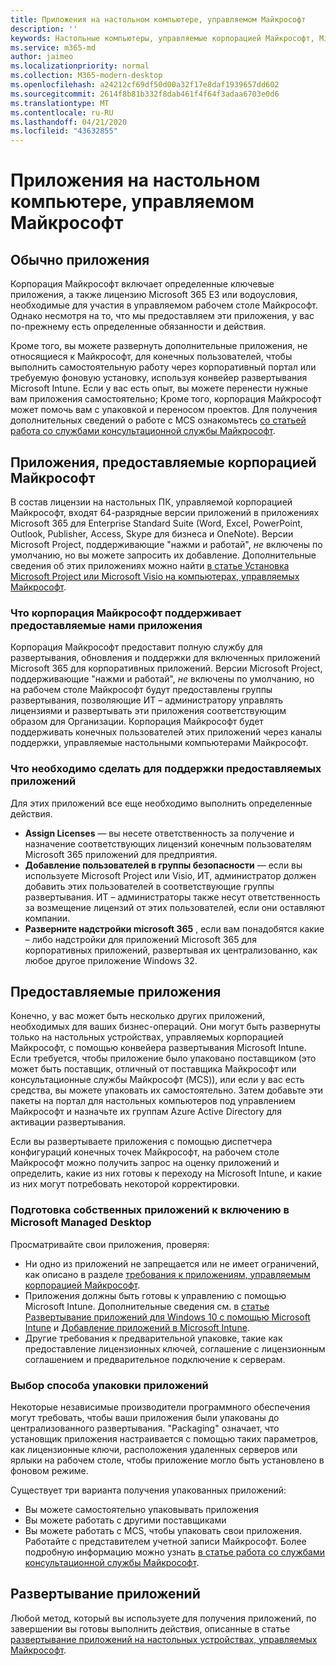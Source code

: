 ```yaml
---
title: Приложения на настольном компьютере, управляемом Майкрософт
description: ''
keywords: Настольные компьютеры, управляемые корпорацией Майкрософт, Microsoft 365, служба, документация
ms.service: m365-md
author: jaimeo
ms.localizationpriority: normal
ms.collection: M365-modern-desktop
ms.openlocfilehash: a24212cf69df50d00a32f17e8daf1939657dd602
ms.sourcegitcommit: 2614f8b81b332f8dab461f4f64f3adaa6703e0d6
ms.translationtype: MT
ms.contentlocale: ru-RU
ms.lasthandoff: 04/21/2020
ms.locfileid: "43632855"
---
```

# <a name="apps-in-microsoft-managed-desktop"></a>Приложения на настольном компьютере, управляемом Майкрософт

<!--This topic is the target for 2 "Learn more" links in the Admin Portal (aka.ms/app-overview;app-package); also target for link from Online resources (aka.ms/app-overviewmmd-app-prep) do not delete.-->

<!--Applications: supported/onboard/deployment -->
 
## <a name="apps-generally"></a>Обычно приложения

Корпорация Майкрософт включает определенные ключевые приложения, а также лицензию Microsoft 365 E3 или водоусловия, необходимые для участия в управляемом рабочем столе Майкрософт. Однако несмотря на то, что мы предоставляем эти приложения, у вас по-прежнему есть определенные обязанности и действия.

Кроме того, вы можете развернуть дополнительные приложения, не относящиеся к Майкрософт, для конечных пользователей, чтобы выполнить самостоятельную работу через корпоративный портал или требуемую фоновую установку, используя конвейер развертывания Microsoft Intune. Если у вас есть опыт, вы можете перенести нужные вам приложения самостоятельно; Кроме того, корпорация Майкрософт может помочь вам с упаковкой и переносом проектов. Для получения дополнительных сведений о работе с MCS ознакомьтесь [со статьей работа со службами консультационной службы Майкрософт](apps-MCS.md).


## <a name="apps-provided-by-microsoft"></a>Приложения, предоставляемые корпорацией Майкрософт

В состав лицензии на настольных ПК, управляемой корпорацией Майкрософт, входят 64-разрядные версии приложений в приложениях Microsoft 365 для Enterprise Standard Suite (Word, Excel, PowerPoint, Outlook, Publisher, Access, Skype для бизнеса и OneNote). Версии Microsoft Project, поддерживающие "нажми и работай", *не* включены по умолчанию, но вы можете запросить их добавление. Дополнительные сведения об этих приложениях можно найти [в статье Установка Microsoft Project или Microsoft Visio на компьютерах, управляемых Майкрософт](../get-started/project-visio.md).

### <a name="what-microsoft-does-to-support-the-apps-we-provide"></a>Что корпорация Майкрософт поддерживает предоставляемые нами приложения

Корпорация Майкрософт предоставит полную службу для развертывания, обновления и поддержки для включенных приложений Microsoft 365 для корпоративных приложений. Версии Microsoft Project, поддерживающие "нажми и работай", *не* включены по умолчанию, но на рабочем столе Майкрософт будут предоставлены группы развертывания, позволяющие ИТ – администратору управлять лицензиями и развертывать эти приложения соответствующим образом для Организации. Корпорация Майкрософт будет поддерживать конечных пользователей этих приложений через каналы поддержки, управляемые настольными компьютерами Майкрософт.

### <a name="what-you-need-to-do-to-support-the-apps-we-provide"></a>Что необходимо сделать для поддержки предоставляемых приложений

Для этих приложений все еще необходимо выполнить определенные действия.

- **Assign Licenses** — вы несете ответственность за получение и назначение соответствующих лицензий конечным пользователям Microsoft 365 приложений для предприятия.
- **Добавление пользователей в группы безопасности** — если вы используете Microsoft Project или Visio, ИТ, администратор должен добавить этих пользователей в соответствующие группы развертывания. ИТ – администраторы также несут ответственность за возмещение лицензий от этих пользователей, если они оставляют компании.
- **Разверните надстройки microsoft 365** , если вам понадобятся какие – либо надстройки для приложений Microsoft 365 для корпоративных приложений, развертывая их централизованно, как любое другое приложение Windows 32. 

## <a name="apps-you-provide"></a>Предоставляемые приложения

Конечно, у вас может быть несколько других приложений, необходимых для ваших бизнес-операций. Они могут быть развернуты только на настольных устройствах, управляемых корпорацией Майкрософт, с помощью конвейера развертывания Microsoft Intune. Если требуется, чтобы приложение было упаковано поставщиком (это может быть поставщик, отличный от поставщика Майкрософт или консультационные службы Майкрософт (MCS)), или если у вас есть средства, вы можете упаковать их самостоятельно. Затем добавьте эти пакеты на портал для настольных компьютеров под управлением Майкрософт и назначьте их группам Azure Active Directory для активации развертывания. 

Если вы развертываете приложения с помощью диспетчера конфигураций конечных точек Майкрософт, на рабочем столе Майкрософт можно получить запрос на оценку приложений и определить, какие из них готовы к переходу на Microsoft Intune, и какие из них могут потребовать некоторой корректировки.


### <a name="preparing-your-own-apps-for-inclusion-in-microsoft-managed-desktop"></a>Подготовка собственных приложений к включению в Microsoft Managed Desktop
Просматривайте свои приложения, проверяя:

- Ни одно из приложений не запрещается или не имеет ограничений, как описано в разделе [требования к приложениям, управляемым корпорацией Майкрософт](https://aka.ms/app-req).
- Приложения должны быть готовы к управлению с помощью Microsoft Intune. Дополнительные сведения см. в [статье Развертывание приложений для Windows 10 с помощью Microsoft Intune](https://docs.microsoft.com/intune/apps-windows-10-app-deploy) и [Добавление приложений в Microsoft Intune](https://docs.microsoft.com/intune/apps-add).
- Другие требования к предварительной упаковке, такие как предоставление лицензионных ключей, соглашение с лицензионным соглашением и предварительное подключение к серверам.

### <a name="decide-how-to-package-apps"></a>Выбор способа упаковки приложений

Некоторые независимые производители программного обеспечения могут требовать, чтобы ваши приложения были упакованы до централизованного развертывания. "Packaging" означает, что установщик приложения настраивается с помощью таких параметров, как лицензионные ключи, расположения удаленных серверов или ярлыки на рабочем столе, чтобы приложение могло быть установлено в фоновом режиме.

Существует три варианта получения упакованных приложений: 


- Вы можете самостоятельно упаковывать приложения
- Вы можете работать с другими поставщиками
- Вы можете работать с MCS, чтобы упаковать свои приложения. Работайте с представителем учетной записи Майкрософт. Более подробную информацию можно узнать [в статье работа со службами консультационной службы Майкрософт](apps-MCS.md).







## <a name="deploying-apps"></a>Развертывание приложений

Любой метод, который вы используете для получения приложений, по завершении вы готовы выполнить действия, описанные в статье [развертывание приложений на настольных устройствах, управляемых Майкрософт](../get-started/deploy-apps.md).



